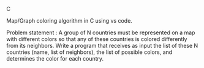 C

Map/Graph coloring algorithm in C using vs code. 

Problem statement : A group of N countries must be represented on a map with different colors so that any of these countries is colored differently from its neighbors. Write a program that receives as input the list of these N countries (name, list of neighbors), the list of possible colors, and determines the color for each country.
